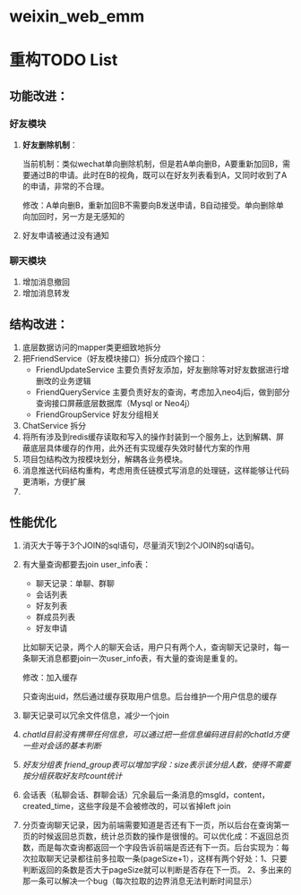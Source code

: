 # weixin_web_emm
# 重构TODO List

## 功能改进：

### 好友模块

1. **好友删除机制**：

   当前机制：类似wechat单向删除机制，但是若A单向删B，A要重新加回B，需要通过B的申请。此时在B的视角，既可以在好友列表看到A，又同时收到了A的申请，非常的不合理。

   修改：A单向删B，重新加回B不需要向B发送申请，B自动接受。单向删除单向加回时，另一方是无感知的

2. 好友申请被通过没有通知

### 聊天模块

1. 增加消息撤回
2. 增加消息转发



## 结构改进：

1. 底层数据访问的mapper类更细致地拆分
2. 把FriendService（好友模块接口）拆分成四个接口：
   - FriendUpdateService 主要负责好友添加，好友删除等对好友数据进行增删改的业务逻辑
   - FriendQueryService 主要负责好友的查询，考虑加入neo4j后，做到部分查询接口屏蔽底层数据库（Mysql or Neo4j）
   - FriendGroupService 好友分组相关
3. ChatService 拆分
4. 将所有涉及到redis缓存读取和写入的操作封装到一个服务上，达到解耦、屏蔽底层具体缓存的作用，此外还有实现缓存失效时替代方案的作用
5. 项目包结构改为按模块划分，解耦各业务模块。
6. 消息推送代码结构重构，考虑用责任链模式写消息的处理链，这样能够让代码更清晰，方便扩展
7. 




## 性能优化

1. 消灭大于等于3个JOIN的sql语句，尽量消灭1到2个JOIN的sql语句。

2. 有大量查询都要去join user_info表：

   - 聊天记录：单聊、群聊
   - 会话列表
   - 好友列表
   - 群成员列表
   - 好友申请

   比如聊天记录，两个人的聊天会话，用户只有两个人，查询聊天记录时，每一条聊天消息都要join一次user_info表，有大量的查询是重复的。

   修改：加入缓存

   只查询出uid，然后通过缓存获取用户信息。后台维护一个用户信息的缓存

3. 聊天记录可以冗余文件信息，减少一个join

4. *chatId目前没有携带任何信息，可以通过把一些信息编码进目前的chatId方便一些对会话的基本判断*

5. *好友分组表 friend_group表可以增加字段：size表示该分组人数，使得不需要按分组获取好友时count统计*

6. 会话表（私聊会话、群聊会话）冗余最后一条消息的msgId，content，created_time，这些字段是不会被修改的，可以省掉left join

7. 分页查询聊天记录，因为前端需要知道是否还有下一页，所以后台在查询第一页的时候返回总页数，统计总页数的操作是很慢的。可以优化成：不返回总页数，而是每次查询都返回一个字段告诉前端是否还有下一页。后台实现为：每次拉取聊天记录都往前多拉取一条(pageSize+1），这样有两个好处：1、只要判断返回的条数是否大于pageSize就可以判断是否存在下一页。 2、多出来的那一条可以解决一个bug（每次拉取的边界消息无法判断时间显示）




